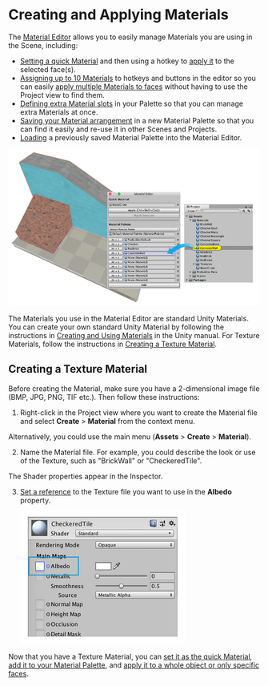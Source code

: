# Creating and Applying Materials

The [Material Editor](material-tools.md) allows you to easily manage Materials you are using in the Scene, including: 

* [Setting a quick Material](material-tools.md#qset) and then using a hotkey to [apply it](material-tools.md#qapply) to the selected face(s).
* [Assigning up to 10 Materials](material-tools.md#set) to hotkeys and buttons in the editor so you can easily [apply multiple Materials to faces](material-tools.md#apply) without having to use the Project view to find them. 
* [Defining extra Material slots](material-tools.md#wells) in your Palette so that you can manage extra Materials at once.
* [Saving your Material arrangement](material-tools.md#save) in a new Material Palette so that you can find it easily and re-use it in other Scenes and Projects.
* [Loading](material-tools.md#load) a previously saved Material Palette into the Material Editor.

![Material Tools](images/MaterialTools_WithExample.png)

The Materials you use in the Material Editor are standard Unity Materials. You can create your own standard Unity Material by following the instructions in [Creating and Using Materials](https://docs.unity3d.com/Manual/Materials.html) in the Unity manual. For Texture Materials, follow the instructions in [Creating a Texture Material](#texmat).



<a name="texmat"></a>

## Creating a Texture Material

Before creating the Material, make sure you have a 2-dimensional image file (BMP, JPG, PNG, TIF etc.). Then follow these instructions:

1. Right-click in the Project view where you want to create the Material file and select **Create** > **Material** from the context menu.

  Alternatively, you could use the main menu (**Assets** > **Create** > **Material**).

2. Name the Material file. For example, you could describe the look or use of the Texture, such as "BrickWall" or "CheckeredTile".

  The Shader properties appear in the Inspector.

3. [Set a reference](https://docs.unity3d.com/Manual/EditingValueProperties.html) to the Texture file you want to use in the **Albedo** property.

	![Shader properties for Texture Materials](images/texmat-create.png)


Now that you have a Texture Material, you can [set it as the quick Material](material-tools.md#qset), [add it to your Material Palette](material-tools.md#palette), and [apply it to a whole object or only specific faces](material-tools.md#apply).

